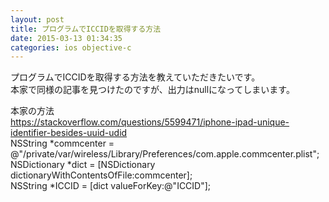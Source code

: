 ```yaml
---
layout: post
title: プログラムでICCIDを取得する方法
date: 2015-03-13 01:34:35
categories: ios objective-c
---
```

<p>プログラムでICCIDを取得する方法を教えていただきたいです。<br>
本家で同様の記事を見つけたのですが、出力はnullになってしまいます。</p>

<p>本家の方法<br>
<a href="https://stackoverflow.com/questions/5599471/iphone-ipad-unique-identifier-besides-uuid-udid">https://stackoverflow.com/questions/5599471/iphone-ipad-unique-identifier-besides-uuid-udid</a><br>
NSString *commcenter = @"/private/var/wireless/Library/Preferences/com.apple.commcenter.plist";<br>
NSDictionary *dict = [NSDictionary dictionaryWithContentsOfFile:commcenter];<br>
NSString *ICCID = [dict valueForKey:@"ICCID"];</p>
